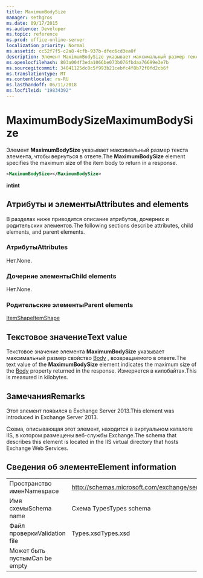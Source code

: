 ```yaml
---
title: MaximumBodySize
manager: sethgros
ms.date: 09/17/2015
ms.audience: Developer
ms.topic: reference
ms.prod: office-online-server
localization_priority: Normal
ms.assetid: cc52f7f5-c2a8-4cfb-937b-dfec6cd3ea0f
description: Элемент MaximumBodySize указывает максимальный размер текста элемента, чтобы вернуться в ответе.
ms.openlocfilehash: 803a004f3eda1066be073b076fbdaa76699e3e7b
ms.sourcegitcommit: 34041125dc8c5f993b21cebfc4f8b72f0fd2cb6f
ms.translationtype: MT
ms.contentlocale: ru-RU
ms.lasthandoff: 06/11/2018
ms.locfileid: "19834392"
---
```

# <a name="maximumbodysize"></a><span data-ttu-id="525ec-103">MaximumBodySize</span><span class="sxs-lookup"><span data-stu-id="525ec-103">MaximumBodySize</span></span>

<span data-ttu-id="525ec-104">Элемент **MaximumBodySize** указывает максимальный размер текста элемента, чтобы вернуться в ответе.</span><span class="sxs-lookup"><span data-stu-id="525ec-104">The **MaximumBodySize** element specifies the maximum size of the item body to return in a response.</span></span> 
  
```XML
<MaximumBodySize></MaximumBodySize>
```

 <span data-ttu-id="525ec-105">**int**</span><span class="sxs-lookup"><span data-stu-id="525ec-105">**int**</span></span>
## <a name="attributes-and-elements"></a><span data-ttu-id="525ec-106">Атрибуты и элементы</span><span class="sxs-lookup"><span data-stu-id="525ec-106">Attributes and elements</span></span>

<span data-ttu-id="525ec-107">В разделах ниже приводится описание атрибутов, дочерних и родительских элементов.</span><span class="sxs-lookup"><span data-stu-id="525ec-107">The following sections describe attributes, child elements, and parent elements.</span></span>
  
### <a name="attributes"></a><span data-ttu-id="525ec-108">Атрибуты</span><span class="sxs-lookup"><span data-stu-id="525ec-108">Attributes</span></span>

<span data-ttu-id="525ec-109">Нет.</span><span class="sxs-lookup"><span data-stu-id="525ec-109">None.</span></span>
  
### <a name="child-elements"></a><span data-ttu-id="525ec-110">Дочерние элементы</span><span class="sxs-lookup"><span data-stu-id="525ec-110">Child elements</span></span>

<span data-ttu-id="525ec-111">Нет.</span><span class="sxs-lookup"><span data-stu-id="525ec-111">None.</span></span>
  
### <a name="parent-elements"></a><span data-ttu-id="525ec-112">Родительские элементы</span><span class="sxs-lookup"><span data-stu-id="525ec-112">Parent elements</span></span>

[<span data-ttu-id="525ec-113">ItemShape</span><span class="sxs-lookup"><span data-stu-id="525ec-113">ItemShape</span></span>](itemshape.md)
  
## <a name="text-value"></a><span data-ttu-id="525ec-114">Текстовое значение</span><span class="sxs-lookup"><span data-stu-id="525ec-114">Text value</span></span>

<span data-ttu-id="525ec-115">Текстовое значение элемента **MaximumBodySize** указывает максимальный размер свойство [Body](body.md) , возвращаемого в ответе.</span><span class="sxs-lookup"><span data-stu-id="525ec-115">The text value of the **MaximumBodySize** element indicates the maximum size of the [Body](body.md) property returned in the response.</span></span> <span data-ttu-id="525ec-116">Измеряется в килобайтах.</span><span class="sxs-lookup"><span data-stu-id="525ec-116">This is measured in kilobytes.</span></span> 
  
## <a name="remarks"></a><span data-ttu-id="525ec-117">Замечания</span><span class="sxs-lookup"><span data-stu-id="525ec-117">Remarks</span></span>

<span data-ttu-id="525ec-118">Этот элемент появился в Exchange Server 2013.</span><span class="sxs-lookup"><span data-stu-id="525ec-118">This element was introduced in Exchange Server 2013.</span></span>
  
<span data-ttu-id="525ec-119">Схема, описывающая этот элемент, находится в виртуальном каталоге IIS, в котором размещены веб-службы Exchange.</span><span class="sxs-lookup"><span data-stu-id="525ec-119">The schema that describes this element is located in the IIS virtual directory that hosts Exchange Web Services.</span></span>
  
## <a name="element-information"></a><span data-ttu-id="525ec-120">Сведения об элементе</span><span class="sxs-lookup"><span data-stu-id="525ec-120">Element information</span></span>

|||
|:-----|:-----|
|<span data-ttu-id="525ec-121">Пространство имен</span><span class="sxs-lookup"><span data-stu-id="525ec-121">Namespace</span></span>  <br/> |http://schemas.microsoft.com/exchange/services/2006/types  <br/> |
|<span data-ttu-id="525ec-122">Имя схемы</span><span class="sxs-lookup"><span data-stu-id="525ec-122">Schema name</span></span>  <br/> |<span data-ttu-id="525ec-123">Схема Types</span><span class="sxs-lookup"><span data-stu-id="525ec-123">Types schema</span></span>  <br/> |
|<span data-ttu-id="525ec-124">Файл проверки</span><span class="sxs-lookup"><span data-stu-id="525ec-124">Validation file</span></span>  <br/> |<span data-ttu-id="525ec-125">Types.xsd</span><span class="sxs-lookup"><span data-stu-id="525ec-125">Types.xsd</span></span>  <br/> |
|<span data-ttu-id="525ec-126">Может быть пустым</span><span class="sxs-lookup"><span data-stu-id="525ec-126">Can be empty</span></span>  <br/> ||
   

